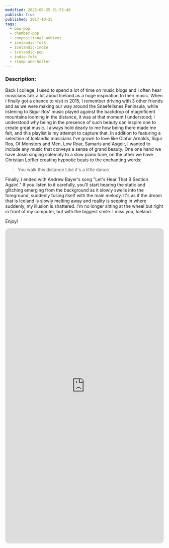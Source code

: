 ```yaml
---
modified: 2025-08-25 01:55:48
publish: true
published: 2017-10-25
tags:
  - bow-pop
  - chamber-pop
  - compositional-ambient
  - icelandic-folk
  - icelandic-indie
  - icelandic-pop
  - indie-folk
  - stomp-and-holler
---
```

### Description:

Back I college, I used to spend a lot of time on music blogs and I often hear musicians talk a lot about Iceland as a huge inspiration to their music. When I finally got a chance to visit in 2015, I remember driving with 3 other friends and as we were making our way around the Snaefellsnes Peninsula, while listening to Sigur Ros' music played against the backdrop of magnificent mountains looming in the distance, it was at that moment I understood; I understood why being in the presence of such beauty can inspire one to create great music. I always hold dearly to me how being there made me felt, and this playlist is my attempt to capture that. In addition to featuring a selection of Icelandic musicians I've grown to love like Olafur Arnalds, Sigur Ros, Of Monsters and Men, Low Roar, Samaris and Asgeir, I wanted to include any music that conveys a sense of grand beauty. One one hand we have Josin singing solemnly to a slow piano tune, on the other we have Christian Loffler creating hypnotic beats to the enchanting words:

> You walk this distance
> Like it's a little dance

Finally, I ended with Andrew Bayer's song "Let's Hear That B Section Again!." If you listen to it carefully, you'll start hearing the static and glitching emerging from the background as it slowly swells into the foreground, suddenly fusing itself with the main melody. It's as if the dream that is Iceland is slowly melting away and reality is seeping in where suddenly, my illusion is shattered. I'm no longer sitting at the wheel but right in front of my computer, but with the biggest smile. I miss you, Iceland.

Enjoy!

<iframe data-testid="embed-iframe" style="border-radius:12px" src="https://open.spotify.com/embed/playlist/2S7rYSpsLsuEc8BtLYcLE4?utm_source=generator&theme=0" width="100%" height="1000" frameBorder="0" allowfullscreen="" allow="autoplay; clipboard-write; encrypted-media; fullscreen; picture-in-picture" loading="lazy"></iframe>

